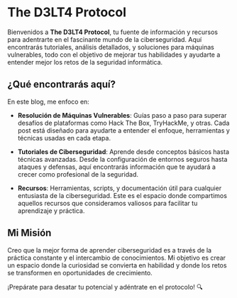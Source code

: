 # The D3LT4 Protocol

Bienvenidos a **The D3LT4 Protocol**, tu fuente de información y recursos para adentrarte en el fascinante mundo de la ciberseguridad. Aquí encontrarás tutoriales, análisis detallados, y soluciones para máquinas vulnerables, todo con el objetivo de mejorar tus habilidades y ayudarte a entender mejor los retos de la seguridad informática.

## ¿Qué encontrarás aquí?

En este blog, me enfoco en:

- **Resolución de Máquinas Vulnerables**: Guías paso a paso para superar desafíos de plataformas como Hack The Box, TryHackMe, y otras. Cada post está diseñado para ayudarte a entender el enfoque, herramientas y técnicas usadas en cada etapa.

- **Tutoriales de Ciberseguridad**: Aprende desde conceptos básicos hasta técnicas avanzadas. Desde la configuración de entornos seguros hasta ataques y defensas, aquí encontrarás información que te ayudará a crecer como profesional de la seguridad.

- **Recursos**:  Herramientas, scripts, y documentación útil para cualquier entusiasta de la ciberseguridad. Este es el espacio donde compartimos aquellos recursos que consideramos valiosos para facilitar tu aprendizaje y práctica.

## Mi Misión

Creo que la mejor forma de aprender ciberseguridad es a través de la práctica constante y el intercambio de conocimientos. Mi objetivo es crear un espacio donde la curiosidad se convierta en habilidad y donde los retos se transformen en oportunidades de crecimiento.

<!-- ## ¿Por dónde empezar?

Si sos nuevo por aca, te sugerimos explorar nuestras [guías para principiantes](#), o si ya tienes experiencia, echa un vistazo a nuestras [máquinas vulnerables más desafiantes](#). Estamos aquí para acompañarte en cada paso del camino, sin importar tu nivel de experiencia.

--- -->

¡Prepárate para desatar tu potencial y adéntrate en el protocolo! 🔍
